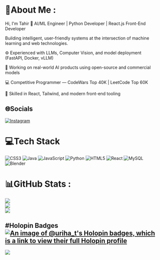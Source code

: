 # 💫About Me :
Hi, I'm Tahir 👋
AI/ML Engineer | Python Developer | React.js Front-End Developer

Building intelligent, user-friendly systems at the intersection of machine learning and web technologies.

⚙️ Experienced with LLMs, Computer Vision, and model deployment (FastAPI, Docker, vLLM)

🧠 Working on real-world AI products using open-source and commercial models

💻 Competitive Programmer — CodeWars Top 40K | LeetCode Top 60K

🚀 Skilled in React, Tailwind, and modern front-end tooling

## 🌐Socials
[![Instagram](https://img.shields.io/badge/Instagram-%23E4405F.svg?logo=Instagram&logoColor=white)](https://instagram.com/tahdraws) 

# 💻Tech Stack
![CSS3](https://img.shields.io/badge/css3-%231572B6.svg?style=for-the-badge&logo=css3&logoColor=white) ![Java](https://img.shields.io/badge/java-%23ED8B00.svg?style=for-the-badge&logo=java&logoColor=white) ![JavaScript](https://img.shields.io/badge/javascript-%23323330.svg?style=for-the-badge&logo=javascript&logoColor=%23F7DF1E) ![Python](https://img.shields.io/badge/python-3670A0?style=for-the-badge&logo=python&logoColor=ffdd54) ![HTML5](https://img.shields.io/badge/html5-%23E34F26.svg?style=for-the-badge&logo=html5&logoColor=white) ![React](https://img.shields.io/badge/react-%2320232a.svg?style=for-the-badge&logo=react&logoColor=%2361DAFB) ![MySQL](https://img.shields.io/badge/mysql-%2300f.svg?style=for-the-badge&logo=mysql&logoColor=white) ![Blender](https://img.shields.io/badge/blender-%23F5792A.svg?style=for-the-badge&logo=blender&logoColor=white) 
# 📊GitHub Stats :
![](https://github-readme-stats.vercel.app/api?username=tahirc1&theme=tokyonight&hide_border=false&include_all_commits=false&count_private=false)<br/>
![](https://github-readme-streak-stats.herokuapp.com/?user=tahirc1&theme=tokyonight&hide_border=false)<br/>
![](https://github-readme-stats.vercel.app/api/top-langs/?username=tahirc1&theme=tokyonight&hide_border=false&include_all_commits=false&count_private=false&layout=compact)

#Holopin Badges
[![An image of @uriha_t's Holopin badges, which is a link to view their full Holopin profile](https://holopin.me/uriha_t)](https://holopin.io/@uriha_t)
---
[![](https://visitcount.itsvg.in/api?id=tahirc1&icon=0&color=0)](https://visitcount.itsvg.in)
